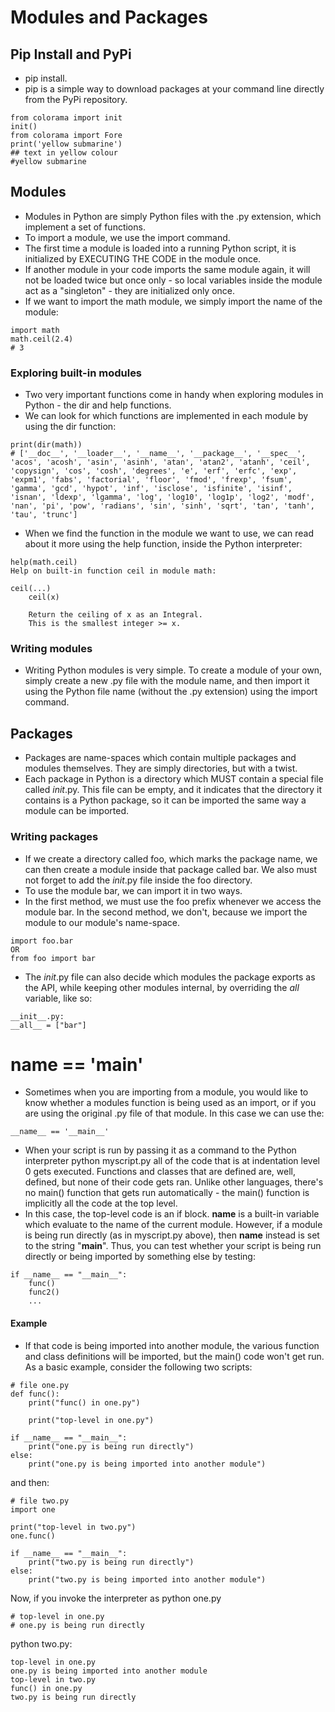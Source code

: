 # Modules and Packages

## Pip Install and PyPi
* pip install.
* pip is a simple way to download packages at your command line directly from the PyPi repository.
~~~
from colorama import init
init()
from colorama import Fore
print('yellow submarine')
## text in yellow colour
#yellow submarine
~~~

## Modules
* Modules in Python are simply Python files with the .py extension, which implement a set of functions.
* To import a module, we use the import command.
* The first time a module is loaded into a running Python script, it is initialized by EXECUTING THE CODE in the module once.
* If another module in your code imports the same module again, it will not be loaded twice but once only - so local variables inside the module act as a "singleton" - they are initialized only once.
* If we want to import the math module, we simply import the name of the module:
~~~
import math
math.ceil(2.4)
# 3
~~~

### Exploring built-in modules
* Two very important functions come in handy when exploring modules in Python - the dir and help functions.
* We can look for which functions are implemented in each module by using the dir function:
~~~
print(dir(math))
# ['__doc__', '__loader__', '__name__', '__package__', '__spec__', 'acos', 'acosh', 'asin', 'asinh', 'atan', 'atan2', 'atanh', 'ceil', 'copysign', 'cos', 'cosh', 'degrees', 'e', 'erf', 'erfc', 'exp', 'expm1', 'fabs', 'factorial', 'floor', 'fmod', 'frexp', 'fsum', 'gamma', 'gcd', 'hypot', 'inf', 'isclose', 'isfinite', 'isinf', 'isnan', 'ldexp', 'lgamma', 'log', 'log10', 'log1p', 'log2', 'modf', 'nan', 'pi', 'pow', 'radians', 'sin', 'sinh', 'sqrt', 'tan', 'tanh', 'tau', 'trunc']
~~~

* When we find the function in the module we want to use, we can read about it more using the help function, inside the Python interpreter:
~~~
help(math.ceil)
Help on built-in function ceil in module math:

ceil(...)
    ceil(x)
    
    Return the ceiling of x as an Integral.
    This is the smallest integer >= x.
~~~

### Writing modules
* Writing Python modules is very simple. To create a module of your own, simply create a new .py file with the module name, and then import it using the Python file name (without the .py extension) using the import command.

## Packages
* Packages are name-spaces which contain multiple packages and modules themselves. They are simply directories, but with a twist.
* Each package in Python is a directory which MUST contain a special file called _init_.py. This file can be empty, and it indicates that the directory it contains is a Python package, so it can be imported the same way a module can be imported.
### Writing packages
* If we create a directory called foo, which marks the package name, we can then create a module inside that package called bar. We also must not forget to add the _init_.py file inside the foo directory.
* To use the module bar, we can import it in two ways.
* In the first method, we must use the foo prefix whenever we access the module bar. In the second method, we don't, because we import the module to our module's name-space.
~~~
import foo.bar
OR
from foo import bar
~~~

* The _init_.py file can also decide which modules the package exports as the API, while keeping other modules internal, by overriding the _all_ variable, like so:
~~~
__init__.py:
__all__ = ["bar"]
~~~

# __name__ == '__main__'
* Sometimes when you are importing from a module, you would like to know whether a modules function is being used as an import, or if you are using the original .py file of that module. In this case we can use the:
~~~
__name__ == '__main__'
~~~
* When your script is run by passing it as a command to the Python interpreter python myscript.py all of the code that is at indentation level 0 gets executed. Functions and classes that are defined are, well, defined, but none of their code gets ran. Unlike other languages, there's no main() function that gets run automatically - the main() function is implicitly all the code at the top level.
* In this case, the top-level code is an if block.  __name__ is a built-in variable  which evaluate to the name of the current module. However, if a module is being  run directly (as in myscript.py above), then __name__ instead is set to the  string "__main__". Thus, you can test whether your script is being run directly   or being imported by something else by testing:
~~~
if __name__ == "__main__":
    func()
    func2()
    ...    
~~~
#### Example
* If that code is being imported into another module, the various function and class definitions will be imported, but the main() code won't get run. As a basic example, consider the following two scripts:
~~~
# file one.py
def func():
    print("func() in one.py")

    print("top-level in one.py")

if __name__ == "__main__":
    print("one.py is being run directly")
else:
    print("one.py is being imported into another module")
~~~
and then:
~~~
# file two.py
import one

print("top-level in two.py")
one.func()

if __name__ == "__main__":
    print("two.py is being run directly")
else:
    print("two.py is being imported into another module")
~~~
Now, if you invoke the interpreter as python one.py
~~~
# top-level in one.py
# one.py is being run directly
~~~
python two.py:
~~~
top-level in one.py
one.py is being imported into another module
top-level in two.py
func() in one.py
two.py is being run directly
~~~
